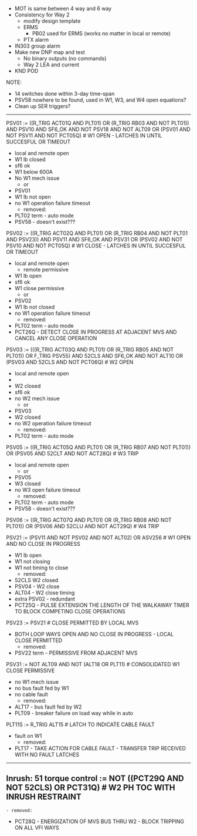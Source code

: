 - MOT is same between 4 way and 6 way
- Consistency for Way 2
	- modify design template
	- ERMS
		- PB02 used for ERMS (works no matter in local or remote)
	- PTX alarm
- IN303 group alarm
- Make new DNP map and test
	- No binary outputs (no commands)
	- Way 2 LEA and current
- KND POD

NOTE:
- 14 switches done within 3-day time-span
- PSV58 nowhere to be found, used in W1, W3, and W4 open equations?
- Clean up SER triggers?

---

PSV01 := ((R_TRIG ACT01Q AND PLT01) OR (R_TRIG RB03 AND NOT PLT01)) AND PSV10 AND SF6_OK AND NOT PSV18 AND NOT ALT09 OR (PSV01 AND NOT PSV11 AND NOT PCT05Q) # W1 OPEN - LATCHES IN UNTIL SUCCESFUL OR TIMEOUT
- local and remote open
- W1 lb closed
- sf6 ok
- W1 below 600A
- No W1 mech issue
	- or
- PSV01
- W1 lb not open
- no W1 operation failure timeout
	- removed:
- PLT02 term - auto mode
- PSV58 - doesn't exist???

PSV02 := ((R_TRIG ACT02Q AND PLT01) OR (R_TRIG RB04 AND NOT PLT01 AND PSV23)) AND PSV11 AND SF6_OK AND PSV31 OR (PSV02 AND NOT PSV10 AND NOT PCT05Q) # W1 CLOSE - LATCHES IN UNTIL SUCCESFUL OR TIMEOUT
- local and remote open
	- remote permissive
- W1 lb open
- sf6 ok
- W1 close permissive
	- or
- PSV02
- W1 lb not closed
- no W1 operation failure timeout
	- removed:
- PLT02 term - auto mode
- PCT26Q - DETECT CLOSE IN PROGRESS AT ADJACENT MVS AND CANCEL ANY CLOSE OPERATION

PSV03 := (((R_TRIG ACT03Q AND PLT01) OR (R_TRIG RB05 AND NOT PLT01)) OR F_TRIG PSV55) AND 52CLS AND SF6_OK AND NOT ALT10 OR (PSV03 AND 52CLS AND NOT PCT06Q) # W2 OPEN
- local and remote open
- 
- W2 closed
- sf6 ok
- no W2 mech issue
	- or
- PSV03
- W2 closed
- no W2 operation failure timeout
	- removed:
- PLT02 term - auto mode

PSV05 := ((R_TRIG ACT05Q AND PLT01) OR (R_TRIG RB07 AND NOT PLT01)) OR (PSV05 AND 52CLT AND NOT ACT28Q) # W3 TRIP
- local and remote open
	- or
- PSV05
- W3 closed
- no W3 open failure timeout
	- removed:
- PLT02 term - auto mode
- PSV58 - doesn't exist???

PSV06 := ((R_TRIG ACT07Q AND PLT01) OR (R_TRIG RB08 AND NOT PLT01)) OR (PSV06 AND 52CLU AND NOT ACT29Q) # W4 TRIP

PSV21 := (PSV11 AND NOT PSV02 AND NOT ALT02) OR ASV256 # W1 OPEN AND NO CLOSE IN PROGRESS
- W1 lb open
- W1 not closing
- W1 not timing to close
	- removed:
- 52CLS W2 closed
- PSV04 - W2 close
- ALT04 - W2 close timing
- extra PSV02 - redundant
- PCT25Q - PULSE EXTENSION THE LENGTH OF THE WALKAWAY TIMER TO BLOCK COMPETING CLOSE OPERATIONS

PSV23 := PSV21 # CLOSE PERMITTED BY LOCAL MVS
- BOTH LOOP WAYS OPEN AND NO CLOSE IN PROGRESS - LOCAL CLOSE PERMITTED
	- removed:
- PSV22 term - PERMISSIVE FROM ADJACENT MVS

PSV31 := NOT ALT09 AND NOT (ALT18 OR PLT11) # CONSOLIDATED W1 CLOSE PERMISSIVE
- no W1 mech issue
- no bus fault fed by W1
- no cable fault
	- removed:
- ALT17 - bus fault fed by W2 
- PLT09 - breaker failure on load way while in auto

PLT11S := R_TRIG ALT15 # LATCH TO INDICATE CABLE FAULT
- fault on W1
	- removed:
- PLT17 - TAKE ACTION FOR CABLE FAULT - TRANSFER TRIP RECEIVED WITH NO FAULT LATCHES

---
Inrush:
51 torque control := NOT ((PCT29Q AND NOT 52CLS) OR PCT31Q) # W2 PH TOC WITH INRUSH RESTRAINT
- 
	- removed:
- PCT28Q - ENERGIZATION OF MVS BUS THRU W2 - BLOCK TRIPPING ON ALL VFI WAYS